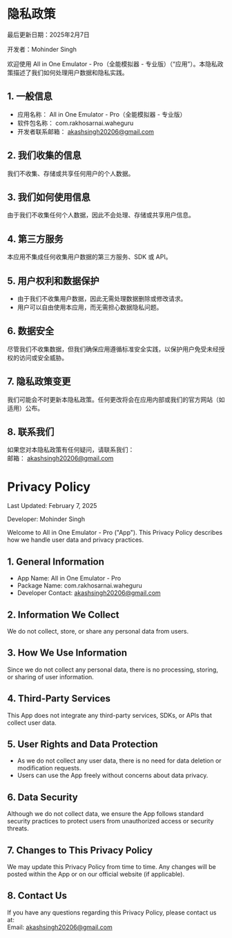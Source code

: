 # 隐私政策  
最后更新日期：2025年2月7日  

开发者：Mohinder Singh  

欢迎使用 All in One Emulator - Pro（全能模拟器 - 专业版）（“应用”）。本隐私政策描述了我们如何处理用户数据和隐私实践。  

## 1. 一般信息  
- 应用名称： All in One Emulator - Pro（全能模拟器 - 专业版）  
- 软件包名称： com.rakhosarnai.waheguru  
- 开发者联系邮箱： akashsingh20206@gmail.com  

## 2. 我们收集的信息  
我们不收集、存储或共享任何用户的个人数据。  

## 3. 我们如何使用信息  
由于我们不收集任何个人数据，因此不会处理、存储或共享用户信息。  

## 4. 第三方服务  
本应用不集成任何收集用户数据的第三方服务、SDK 或 API。  

## 5. 用户权利和数据保护  
- 由于我们不收集用户数据，因此无需处理数据删除或修改请求。  
- 用户可以自由使用本应用，而无需担心数据隐私问题。  

## 6. 数据安全  
尽管我们不收集数据，但我们确保应用遵循标准安全实践，以保护用户免受未经授权的访问或安全威胁。  

## 7. 隐私政策变更  
我们可能会不时更新本隐私政策。任何更改将会在应用内部或我们的官方网站（如适用）公布。  

## 8. 联系我们  
如果您对本隐私政策有任何疑问，请联系我们：  
邮箱： akashsingh20206@gmail.com

# Privacy Policy  
Last Updated: February 7, 2025  

Developer: Mohinder Singh  

Welcome to All in One Emulator - Pro ("App"). This Privacy Policy describes how we handle user data and privacy practices.  

## 1. General Information  
- App Name: All in One Emulator - Pro  
- Package Name: com.rakhosarnai.waheguru  
- Developer Contact: akashsingh20206@gmail.com  

## 2. Information We Collect  
We do not collect, store, or share any personal data from users.  

## 3. How We Use Information  
Since we do not collect any personal data, there is no processing, storing, or sharing of user information.  

## 4. Third-Party Services  
This App does not integrate any third-party services, SDKs, or APIs that collect user data.  

## 5. User Rights and Data Protection  
- As we do not collect any user data, there is no need for data deletion or modification requests.  
- Users can use the App freely without concerns about data privacy.  

## 6. Data Security  
Although we do not collect data, we ensure the App follows standard security practices to protect users from unauthorized access or security threats.  

## 7. Changes to This Privacy Policy  
We may update this Privacy Policy from time to time. Any changes will be posted within the App or on our official website (if applicable).  

## 8. Contact Us  
If you have any questions regarding this Privacy Policy, please contact us at:  
Email: akashsingh20206@gmail.com
